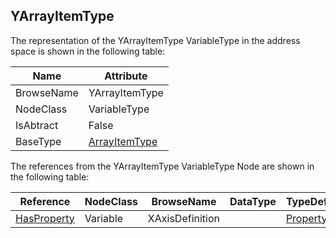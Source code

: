 <!-- objecttype -->
## YArrayItemType
The representation of the YArrayItemType VariableType in the address space is shown in the following table:  

|Name|Attribute|
|---|---|
|BrowseName|YArrayItemType|
|NodeClass|VariableType|
|IsAbtract|False|
|BaseType|[ArrayItemType](../../../Part8/VariableTypes/ArrayItemType/readme.md)|

The references from the YArrayItemType VariableType Node are shown in the following table:  

|Reference|NodeClass|BrowseName|DataType|TypeDefinition|ModellingRule|
|---|---|---|---|---|---|
|[HasProperty](../../../Part3/ReferenceTypes/HasProperty/readme.md)|Variable|XAxisDefinition||[PropertyType](../../Part5/VariableTypes/PropertyType/readme.md)|[Mandatory](../../Objects/Mandatory/readme.md)|

